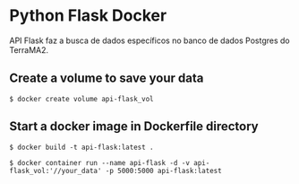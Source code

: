 # Python Flask Docker

API Flask faz a busca de dados específicos no banco de dados Postgres do TerraMA2.

## Create a volume to save your data

```
$ docker create volume api-flask_vol
```

## Start a docker image in Dockerfile directory

```
$ docker build -t api-flask:latest .
```
```
$ docker container run --name api-flask -d -v api-flask_vol:'//your_data' -p 5000:5000 api-flask:latest
```
